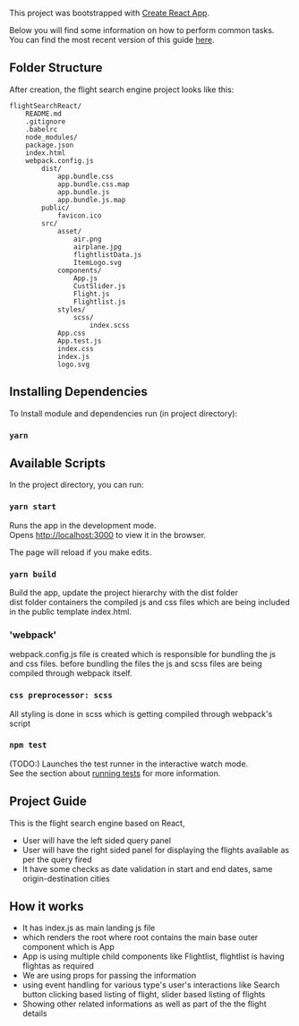 This project was bootstrapped with [Create React App](https://github.com/facebookincubator/create-react-app).

Below you will find some information on how to perform common tasks.<br>
You can find the most recent version of this guide [here](https://github.com/facebookincubator/create-react-app/blob/master/packages/react-scripts/template/README.md).


## Folder Structure

After creation, the flight search engine project looks like this:

```
flightSearchReact/
    README.md
    .gitignore
    .babelrc
    node_modules/
    package.json
    index.html
    webpack.config.js
        dist/
            app.bundle.css
            app.bundle.css.map
            app.bundle.js
            app.bundle.js.map
        public/
            favicon.ico
        src/
            asset/
                air.png
                airplane.jpg
                flightlistData.js
                ItemLogo.svg
            components/
                App.js
                CustSlider.js
                Flight.js
                Flightlist.js
            styles/
                scss/
                    index.scss
            App.css
            App.test.js
            index.css
            index.js
            logo.svg
```

## Installing Dependencies

To Install module and dependencies run (in project directory):

### `yarn`


## Available Scripts

In the project directory, you can run:

### `yarn start`

Runs the app in the development mode.<br>
Opens [http://localhost:3000](http://localhost:8080) to view it in the browser.

The page will reload if you make edits.

### `yarn build`

Build the app, update the project hierarchy with the dist folder<br>
dist folder containers the compiled js and css files which are being included in the public template index.html.


### 'webpack'

webpack.config.js file is created which is responsible for bundling the js and css files.
before bundling the files the js and scss files are being compiled through webpack itself. 

### `css preprocessor: scss`

All styling is done in scss which is getting compiled through webpack's script

### `npm test`

(TODO:)
Launches the test runner in the interactive watch mode.<br>
See the section about [running tests](#running-tests) for more information.


## Project Guide

This is the flight search engine based on React,
- User will have the left sided query panel
- User will have the right sided panel for displaying the flights available as per the query fired
- It have some checks as date validation in start and end dates, same origin-destination cities


## How it works

- It has index.js as main landing js file
- which renders the root where root contains the main base outer component which is App
- App is using multiple child components like Flightlist, flightlist is having flightas as required
- We are using props for passing the information
- using event handling for various type's user's interactions like Search button clicking based listing of flight, slider based listing of flights
- Showing other related informations as well as part of the the flight details